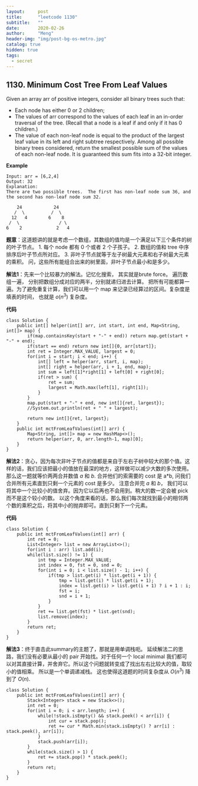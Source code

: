 ```yaml
---
layout:     post
title:      "leetcode 1130"
subtitle:   ""
date:       2020-02-26
author:     "Meng"
header-img: "img/post-bg-os-metro.jpg"
catalog: true
hidden: true
tags:
  - secret
---
```


## 1130. Minimum Cost Tree From Leaf Values
Given an array arr of positive integers, consider all binary trees such that:

- Each node has either 0 or 2 children;
- The values of arr correspond to the values of each leaf in an in-order traversal of the tree.  (Recall that a node is a leaf if and only if it has 0 children.)
- The value of each non-leaf node is equal to the product of the largest leaf value in its left and right subtree respectively.
Among all possible binary trees considered, return the smallest possible sum of the values of each non-leaf node.  It is guaranteed this sum fits into a 32-bit integer.

**Example**

```
Input: arr = [6,2,4]
Output: 32
Explanation:
There are two possible trees.  The first has non-leaf node sum 36, and the second has non-leaf node sum 32.

    24            24
   /  \          /  \
  12   4        6    8
 /  \               / \
6    2             2   4
```

**题意**：这道题讲的就是考虑一个数组，其数组的值均是一个满足以下三个条件的树的叶子节点。 1. 每个 node 都有 0 个或者 2 个子孩子。 2. 数组的值和 tree 中序排序后叶子节点所对应。 3. 非叶子节点就等于左子树最大元素和右子树最大元素的乘积。 问，这些所有能组合出来的树里面，非叶子节点最小和是多少。


**解法1**：先来一个比较暴力的解法。记忆化搜索， 其实就是brute force。 遍历数组一遍， 分别把数组分成对应的两半，分别就递归进去计算。 把所有可能都算一遍。为了避免重复计算，我们可以用一个 map 来记录已经算过的区间。复杂度是填表的时间， 也就是 $o(n^3)$ 复杂度。

**代码**
```
class Solution {
    public int[] helper(int[] arr, int start, int end, Map<String, int[]> map) {
        if(map.containsKey(start + "-" + end)) return map.get(start + "-" + end);
        if(start == end) return new int[]{0, arr[start]};
        int ret = Integer.MAX_VALUE, largest = 0;
        for(int i = start; i < end; i++) {
            int[] left = helper(arr, start, i, map);
            int[] right = helper(arr, i + 1, end, map);
            int sum = left[1]*right[1] + left[0] + right[0];
            if(ret > sum) {
                ret = sum;
                largest = Math.max(left[1], right[1]);
            }
        }
        map.put(start + "-" + end, new int[]{ret, largest});
        //System.out.println(ret + " " + largest);

        return new int[]{ret, largest};
    }
    public int mctFromLeafValues(int[] arr) {
        Map<String, int[]> map = new HashMap<>();
        return helper(arr, 0, arr.length-1, map)[0];
    }
}
```
**解法2**：贪心，因为每次非叶子节点的值都是来自于左右子树中较大的那个值。这样的话，我们应该把最小的值放在最深的地方，这样做可以减少大数的多次使用。 那么这一题就等价两两合并数值 $a$ 和 $b$. 合并他们的索需要的 cost 是 a*b, 问我们合并所有元素直到只剩一个元素的 cost 是多少。 注意合并完 $a$ 和 $b$， 我们可以将其中一个比较小的值舍弃。因为它以后再也不会用到。稍大的数一定会被 pick 而不是这个较小的数。 以这个角度来看的话，那么我们每次就找到最小的相邻两个数的乘积之后，将其中小的抛弃即可。直到只剩下一个元素。

**代码**
```
class Solution {
    public int mctFromLeafValues(int[] arr) {
        int ret = 0;
        List<Integer> list = new ArrayList<>();
        for(int i : arr) list.add(i);
        while(list.size() != 1) {
            int tmp = Integer.MAX_VALUE;
            int index = 0, fst = 0, snd = 0;
            for(int i = 0; i < list.size() - 1; i++) {
                if(tmp > list.get(i) * list.get(i + 1)) {
                    tmp = list.get(i) * list.get(i + 1);
                    index = list.get(i) > list.get(i + 1) ? i + 1 : i;
                    fst = i;
                    snd = i + 1;
                }
            }
            ret += list.get(fst) * list.get(snd);
            list.remove(index);
        }
        return ret;
    }
}
```

**解法3**：终于直击此summary的主题了，那就是用单调栈呃。 延续解法二的思路，我们没有必要从最小的 pair 开始找。对于任何一个 local minimal 我们都可以对其直接计算，并舍弃它。所以这个问题就转变成了找出左右比较大的值，取较小的值相乘。 所以是一个单调递减栈。 这也使得这道题的时间复杂度从 $O(n^3)$ 降到了 $O(n)$.

```
class Solution {
    public int mctFromLeafValues(int[] arr) {
        Stack<Integer> stack = new Stack<>();
        int ret = 0;
        for(int i = 0; i < arr.length; i++) {
            while(!stack.isEmpty() && stack.peek() < arr[i]) {
                int cur = stack.pop();
                ret += cur * Math.min(stack.isEmpty() ? arr[i] : stack.peek(), arr[i]);
            }
            stack.push(arr[i]);
        }
        while(stack.size() > 1) {
            ret += stack.pop() * stack.peek();
        }
        return ret;
    }
}
```
